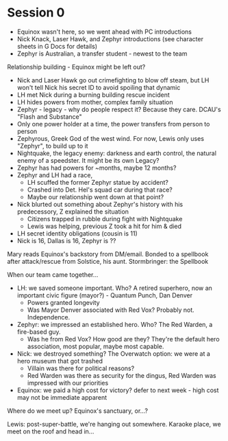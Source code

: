 <!-- TITLE: Session 0 -->
<!-- SUBTITLE: When your team first came together... -->

# Session 0
- Equinox wasn't here, so we went ahead with PC introductions
- Nick Knack, Laser Hawk, and Zephyr introductions (see character sheets in G Docs for details)
- Zephyr is Australian, a transfer student - newest to the team

Relationship building - Equinox might be left out?

- Nick and Laser Hawk go out crimefighting to blow off steam, but LH won't tell Nick his secret ID to avoid spoiling that dynamic
- LH met Nick during a burning building rescue incident
- LH hides powers from mother, complex family situation
- Zephyr - legacy - why do people respect it? Because they care. DCAU's "Flash and Substance"
- Only one power holder at a time, the power transfers from person to person
- Zephyrous, Greek God of the west wind. For now, Lewis only uses "Zephyr", to build up to it
- Nightquake, the legacy enemy: darkness and earth control, the natural enemy of a speedster. It might be its own Legacy?
- Zephyr has had powers for ~months, maybe 12 months?
- Zephyr and LH had a race,
  - LH scuffed the former Zephyr statue by accident?
  - Crashed into Det. Hel's squad car during that race?
  - Maybe our relationship went down at that point?
- Nick blurted out something about Zephyr's history with his predecessory, Z explained the situation
  - Citizens trapped in rubble during fight with Nightquake
  - Lewis was helping, previous Z took a hit for him & died
- LH secret identity obligations (cousin is 11)
- Nick is 16, Dallas is 16, Zephyr is ??

Mary reads Equinox's backstory from DM/email. Bonded to a spellbook after attack/rescue from Solstice, his aunt.
Stormbringer: the Spellbook

When our team came together...
- LH: we saved someone important. Who? A retired superhero, now an important civic figure (mayor?) - Quantum Punch, Dan Denver
  - Powers granted longevity
  - Was Mayor Denver associated with Red Vox? Probably not. Independence.
- Zephyr: we impressed an established hero. Who? The Red Warden, a fire-based guy.
  - Was he from Red Vox? How good are they? They're the default hero association, most popular, maybe most capable.
- Nick: we destroyed something? The Overwatch option: we were at a hero museum that got trashed
  - Villain was there for political reasons?
  - Red Warden was there as security for the dingus, Red Warden was impressed with our priorities
- Equinox: we paid a high cost for victory? defer to next week - high cost may not be immediate apparent

Where do we meet up? Equinox's sanctuary, or...?

Lewis: post-super-battle, we're hanging out somewhere. Karaoke place, we meet on the roof and head in...